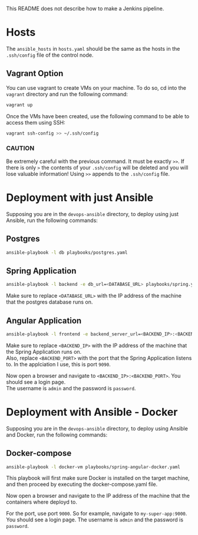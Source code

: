 This README does not describe how to make a Jenkins pipeline.
# Hosts
The `ansible_hosts` in `hosts.yaml` should be the same as the hosts in the `.ssh/config` file of the control node.

## Vagrant Option
You can use vagrant to create VMs on your machine. To do so, cd into the `vagrant` directory and run the following command:
```bash
vagrant up
```
Once the VMs have been created, use the following command to be able to access them using SSH:
```bash
vagrant ssh-config >> ~/.ssh/config
```
### CAUTION
Be extremely careful with the previous command. It must be exactly `>>`.
If there is only `>` the contents of your `.ssh/config` will be deleted and you will lose valuable information!
Using `>>` appends to the `.ssh/config` file.

# Deployment with just Ansible
Supposing you are in the `devops-ansible` directory, to deploy using just Ansible, run the following commands:

## Postgres
```bash
ansible-playbook -l db playbooks/postgres.yaml
```

## Spring Application
```bash
ansible-playbook -l backend -e db_url=<DATABASE_URL> playbooks/spring.yaml
```
Make sure to replace `<DATABASE_URL>` with the IP address of the machine that the postgres database runs on.  

## Angular Application
```bash
ansible-playbook -l frontend -e backend_server_url=<BACKEND_IP>:<BACKEND_PORT> playbooks/angular.yaml
```
Make sure to replace `<BACKEND_IP>` with the IP address of the machine that the Spring Application runs on.  
Also, replace `<BACKEND_PORT>` with the port that the Spring Application listens to. In the applciation I use, this is port `9090`.

Now open a browser and navigate to `<BACKEND_IP>:<BACKEND_PORT>`. You should see a login page.  
The username is `admin` and the password is `password`.

# Deployment with Ansible - Docker
Supposing you are in the `devops-ansible` directory, to deploy using Ansible and Docker, run the following commands:

## Docker-compose
```bash
ansible-playbook -l docker-vm playbooks/spring-angular-docker.yaml
```
This playbook will first make sure Docker is installed on the target machine, and then proceed by executing the docker-compose.yaml file.

Now open a browser and navigate to the IP address of the machine that the containers where deployd to.  

For the port, use port `9000`. So for example, navigate to `my-super-app:9000`.  
You should see a login page. The username is `admin` and the password is `password`.
